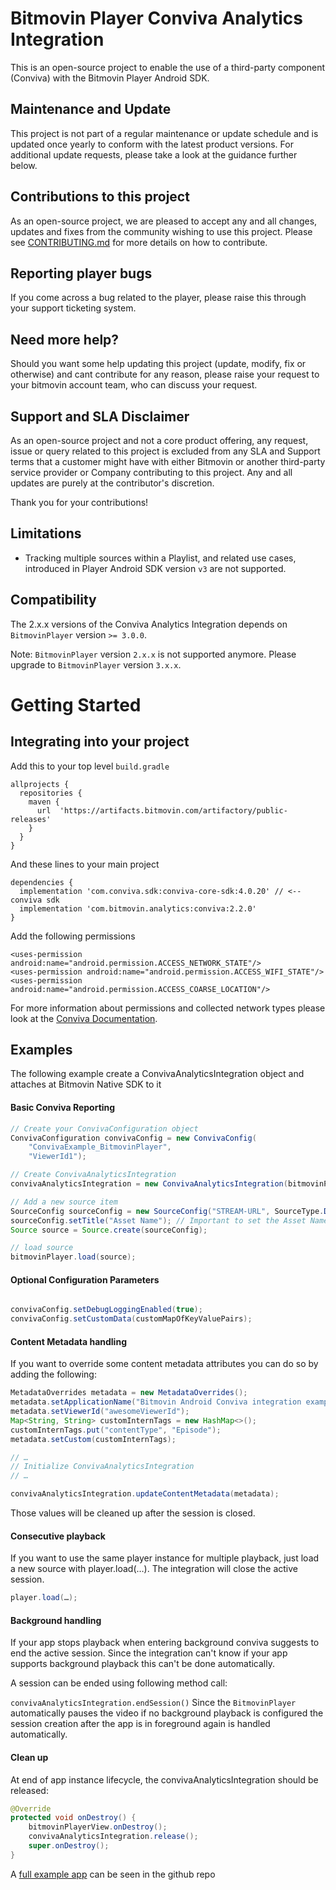 # Bitmovin Player Conviva Analytics Integration
This is an open-source project to enable the use of a third-party component (Conviva) with the Bitmovin Player Android SDK.

## Maintenance and Update
This project is not part of a regular maintenance or update schedule and is updated once yearly to conform with the latest product versions. For additional update requests, please take a look at the guidance further below.

## Contributions to this project
As an open-source project, we are pleased to accept any and all changes, updates and fixes from the community wishing to use this project. Please see [CONTRIBUTING.md](CONTRIBUTING.md) for more details on how to contribute.

## Reporting player bugs
If you come across a bug related to the player, please raise this through your support ticketing system.

## Need more help?
Should you want some help updating this project (update, modify, fix or otherwise) and cant contribute for any reason, please raise your request to your bitmovin account team, who can discuss your request.

## Support and SLA Disclaimer
As an open-source project and not a core product offering, any request, issue or query related to this project is excluded from any SLA and Support terms that a customer might have with either Bitmovin or another third-party service provider or Company contributing to this project. Any and all updates are purely at the contributor's discretion.

Thank you for your contributions!

## Limitations
- Tracking multiple sources within a Playlist, and related use cases, introduced in Player Android SDK version `v3` are not supported.

## Compatibility

The 2.x.x versions of the Conviva Analytics Integration depends on `BitmovinPlayer` version `>= 3.0.0`.

Note: `BitmovinPlayer` version `2.x.x` is not supported anymore. Please upgrade to `BitmovinPlayer` version `3.x.x`.

# Getting Started

## Integrating into your project

Add this to your top level `build.gradle`

```
allprojects {
  repositories {
    maven {
      url  'https://artifacts.bitmovin.com/artifactory/public-releases'
    }
  }
}
```

And these lines to your main project
```
dependencies {
  implementation 'com.conviva.sdk:conviva-core-sdk:4.0.20' // <-- conviva sdk
  implementation 'com.bitmovin.analytics:conviva:2.2.0'
}
```

Add the following permissions

```
<uses-permission android:name="android.permission.ACCESS_NETWORK_STATE"/>
<uses-permission android:name="android.permission.ACCESS_WIFI_STATE"/>
<uses-permission android:name="android.permission.ACCESS_COARSE_LOCATION"/>
```

For more information about permissions and collected network types please look at the [Conviva Documentation](https://community.conviva.com/site/global/platforms/android/android_sdk/taskref/index.gsp#report_network_metrics).

## Examples

The following example create a ConvivaAnalyticsIntegration object and attaches at Bitmovin Native SDK to it

#### Basic Conviva Reporting

```java
// Create your ConvivaConfiguration object
ConvivaConfiguration convivaConfig = new ConvivaConfig(
    "ConvivaExample_BitmovinPlayer",
    "ViewerId1");

// Create ConvivaAnalyticsIntegration
convivaAnalyticsIntegration = new ConvivaAnalyticsIntegration(bitmovinPlayer, "YOUR-CUSTOMER-KEY", getApplicationContext(), convivaConfig);

// Add a new source item
SourceConfig sourceConfig = new SourceConfig("STREAM-URL", SourceType.Dash);
sourceConfig.setTitle("Asset Name"); // Important to set the Asset Name as it's required by Conviva
Source source = Source.create(sourceConfig);

// load source
bitmovinPlayer.load(source);
```

#### Optional Configuration Parameters
```java

convivaConfig.setDebugLoggingEnabled(true);
convivaConfig.setCustomData(customMapOfKeyValuePairs);

```

#### Content Metadata handling

If you want to override some content metadata attributes you can do so by adding the following:

```java
MetadataOverrides metadata = new MetadataOverrides();
metadata.setApplicationName("Bitmovin Android Conviva integration example app");
metadata.setViewerId("awesomeViewerId");
Map<String, String> customInternTags = new HashMap<>();
customInternTags.put("contentType", "Episode");
metadata.setCustom(customInternTags);

// …
// Initialize ConvivaAnalyticsIntegration
// …

convivaAnalyticsIntegration.updateContentMetadata(metadata);
```

Those values will be cleaned up after the session is closed.

#### Consecutive playback
	
If you want to use the same player instance for multiple playback, just load a new source with player.load(…). The integration will close the active session.
	
```java
player.load(…);
```

#### Background handling

If your app stops playback when entering background conviva suggests to end the active session. Since the integration can't know if your app supports background playback this can't be done automatically.

A session can be ended using following method call:

`convivaAnalyticsIntegration.endSession()`
Since the `BitmovinPlayer` automatically pauses the video if no background playback is configured the session creation after the app is in foreground again is handled automatically.

#### Clean up

At end of app instance lifecycle, the convivaAnalyticsIntegration should be released:

```java
@Override
protected void onDestroy() {
    bitmovinPlayerView.onDestroy();
    convivaAnalyticsIntegration.release();
    super.onDestroy();
}
```

A [full example app](https://github.com/bitmovin/bitmovin-player-android-analytics-conviva/tree/master/ConvivaExampleApp) can be seen in the github repo


